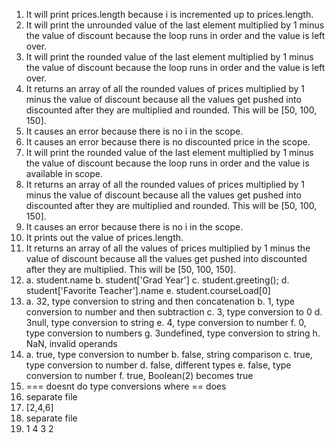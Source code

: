 1. It will print prices.length because i is incremented up to prices.length.
2. It will print the unrounded value of the last element multiplied by 1 minus the value of discount because the loop runs in order and the value is left over.
3. It will print the rounded value of the last element multiplied by 1 minus the value of discount because the loop runs in order and the value is left over.
4. It returns an array of all the rounded values of prices multiplied by 1 minus the value of discount because all the values get pushed into discounted after they are multiplied and rounded. This will be [50, 100, 150].
5. It causes an error because there is no i in the scope.
6. It causes an error because there is no discounted price in the scope.
7. It will print the rounded value of the last element multiplied by 1 minus the value of discount because the loop runs in order and the value is available in scope.
8. It returns an array of all the rounded values of prices multiplied by 1 minus the value of discount because all the values get pushed into discounted after they are multiplied and rounded. This will be [50, 100, 150].
9. It causes an error because there is no i in the scope.
10. It prints out the value of prices.length.
11. It returns an array of all the values of prices multiplied by 1 minus the value of discount because all the values get pushed into discounted after they are multiplied. This will be [50, 100, 150].
12. a. student.name
    b. student['Grad Year']
    c. student.greeting();
    d. student['Favorite Teacher'].name
    e. student.courseLoad[0]
13. a. 32, type conversion to string and then concatenation
    b. 1, type conversion to number and then subtraction
    c. 3, type conversion to 0
    d. 3null, type conversion to string
    e. 4, type conversion to number
    f. 0, type conversion to numbers
    g. 3undefined, type conversion to string
    h. NaN, invalid operands
14. a. true, type conversion to number
    b. false, string comparison
    c. true, type conversion to number
    d. false, different types
    e. false, type conversion to number
    f. true, Boolean(2) becomes true
15. === doesnt do type conversions where == does
16. separate file
17. [2,4,6]
18. separate file
19. 1 4 3 2